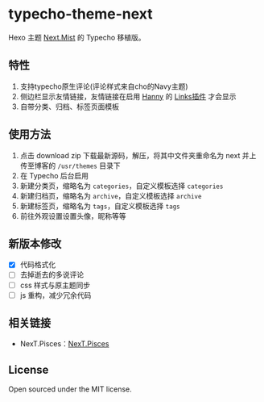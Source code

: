 # typecho-theme-next
Hexo 主题 [Next.Mist](https://github.com/iissnan/hexo-theme-next) 的 Typecho 移植版。
## 特性
1. 支持typecho原生评论(评论样式来自cho的Navy主题)
2. 侧边栏显示友情链接，友情链接在启用 [Hanny](http://www.imhan.com/) 的 [Links插件](http://www.imhan.com/tag/%E5%8F%8B%E6%83%85%E9%93%BE%E6%8E%A5/) 才会显示
3. 自带分类、归档、标签页面模板
## 使用方法
1. 点击 download zip 下载最新源码，解压，将其中文件夹重命名为 next 并上传至博客的 `/usr/themes` 目录下
2. 在 Typecho 后台启用
3. 新建分类页，缩略名为 `categories`，自定义模板选择 `categories` 
4. 新建归档页，缩略名为 `archive`，自定义模板选择 `archive`
5. 新建标签页，缩略名为 `tags`，自定义模板选择 `tags`
6. 前往外观设置设置头像，昵称等等

## 新版本修改

 - [x] 代码格式化
 - [ ] 去掉逝去的多说评论
 - [ ] css 样式与原主题同步
 - [ ] js 重构，减少冗余代码

## 相关链接
* NexT.Pisces：[NexT.Pisces](https://github.com/newraina/typecho-theme-NexTPisces)

## License

Open sourced under the MIT license.
